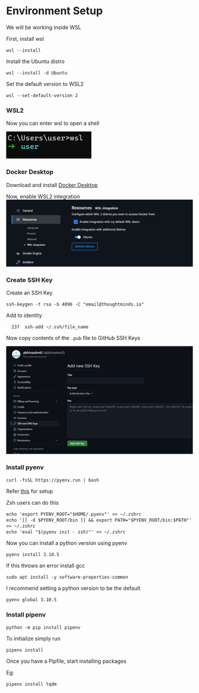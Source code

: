 # Environment Setup

We will be working inside WSL

First, install wsl

```
wsl --install
```

Install the Ubuntu distro

```
wsl --install -d Ubuntu
```

Set the default version to WSL2

```
wsl --set-default-version 2
```

### WSL2

Now you can enter wsl to open a shell

![alt text](../images/wsl2_shell.png)

### Docker Desktop

Download and install [Docker Desktop](https://www.docker.com/products/docker-desktop/)

Now, enable WSL2 integration 
![alt text](../images/docker_wsl2.png)

### Create SSH Key

Create an SSH Key 

```
ssh-keygen -t rsa -b 4096 -C "email@thoughtminds.io"
```

Add to identity

```
  237  ssh-add ~/.ssh/file_name
```

Now copy contents of the `.pub` file to GitHub SSH Keys

![alt text](../images/ssh_key.png)


### Install pyenv

```
curl -fsSL https://pyenv.run | bash
```

Refer [this](https://github.com/pyenv/pyenv?tab=readme-ov-file#b-set-up-your-shell-environment-for-pyenv) for setup

Zsh users can do this

```
echo 'export PYENV_ROOT="$HOME/.pyenv"' >> ~/.zshrc
echo '[[ -d $PYENV_ROOT/bin ]] && export PATH="$PYENV_ROOT/bin:$PATH"' >> ~/.zshrc
echo 'eval "$(pyenv init - zsh)"' >> ~/.zshrc
```

Now you can install a python version using pyenv

```
pyenv install 3.10.5
```

If this throws an error install gcc

```
sudo apt install -y software-properties-common
```

I recommend setting a python version to be the default

```
pyenv global 3.10.5
```

### Install pipenv

```
python -m pip install pipenv
```

To initialize simply run

```
pipenv install
```

Once you have a Pipfile, start installing packages

Eg:

```
pipenv install tqdm
```